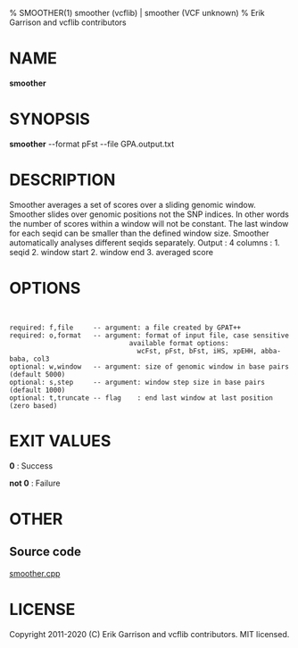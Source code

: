 % SMOOTHER(1) smoother (vcflib) | smoother (VCF unknown)
% Erik Garrison and vcflib contributors

# NAME

**smoother**

# SYNOPSIS

**smoother** --format pFst --file GPA.output.txt

# DESCRIPTION

Smoother averages a set of scores over a sliding genomic window. Smoother slides over genomic positions not the SNP indices. In other words the number of scores within a window will not be constant. The last window for each seqid can be smaller than the defined window size. Smoother automatically analyses different seqids separately. Output : 4 columns : 1. seqid 2. window start 2. window end 3. averaged score



# OPTIONS

```


required: f,file     -- argument: a file created by GPAT++                           
required: o,format   -- argument: format of input file, case sensitive               
                              available format options:                                    
                                wcFst, pFst, bFst, iHS, xpEHH, abba-baba, col3             
optional: w,window   -- argument: size of genomic window in base pairs (default 5000)
optional: s,step     -- argument: window step size in base pairs (default 1000)      
optional: t,truncate -- flag    : end last window at last position (zero based)      

```





# EXIT VALUES

**0**
: Success

**not 0**
: Failure

# OTHER

## Source code

[smoother.cpp](https://github.com/vcflib/vcflib/blob/master/src/smoother.cpp)

# LICENSE

Copyright 2011-2020 (C) Erik Garrison and vcflib contributors. MIT licensed.

<!--
  Created with ./scripts/bin2md.rb scripts/bin2md-template.erb
-->
